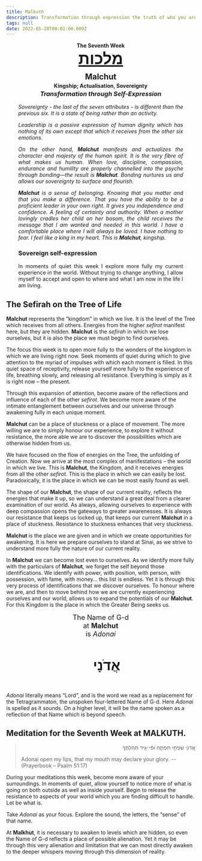 ```yaml
---
title: Malkuth
description: Transformation through expression the truth of who you are.
tags: null
date: 2022-05-28T00:01:00.000Z
---
```


<div style="text-align: center; font-weight: bold"> 
<p style="margin-bottom: 0">The Seventh Week </p>
<h1 style="font-size: 300%; text-decoration: underline; margin-top: 0; margin-bottom: 0">מלכות</h1>
<h2 style="margin-top: .5em; margin-bottom: 0">Malchut</h2>
<p style="margin-top: .2em; margin-bottom: 0">Kingship; Actualisation, Sovereignty</p >
<h3 style="font-style: italic; margin-top: .2em">Transformation through Self-Expression</h3>
</div>
<div style="margin-left: 2rem; margin-right: 2rem;text-align: justify">
<div style="font-style: italic">

Sovereignty - the last of the seven attributes - is different than the previous six. It is a state of being rather than an activity.

Leadership is a passive expression of human dignity which has nothing of its own except that which it receives from the other six emotions.

On the other hand, **Malchut** manifests and actualizes the character and majesty of the human spirit. It is the very fibre of what makes us human. When love, discipline, compassion, endurance and humility are properly channelled into the psyche through bonding&mdash;the result is **Malchut**. Bonding nurtures us and allows our sovereignty to surface and flourish.

**Malchut** is a sense of belonging. Knowing that you matter and that you make a difference. That you have the ability to be a proficient leader in your own right. It gives you independence and confidence. A feeling of certainty and authority. When a mother lovingly cradles her child on her bosom, the child receives the message that I am wanted and needed in this world. I have a comfortable place where I will always be loved. I have nothing to fear. I feel like a king in my heart. This is **Malchut**, kingship.

</div>

<h3>Sovereign self-expression</h3>

In moments of quiet this week I explore more fully my current experience in the world. Without trying to change anything, I allow myself to accept and open to where and what I am now in the life I am living.

</div>
</div>

## The Sefirah on the Tree of Life

**Malchut** represents the “kingdom” in which we live. It is the level of the Tree which receives from all others. Energies from the higher _sefirot_ manifest here, but they are hidden. **Malchut** is the _sefirah_ in which we lose ourselves, but it is also the place we must begin to find ourselves.

The focus this week is to open more fully to the wonders of the kingdom in which we are living right now. Seek moments of quiet during which to give attention to the myriad of impulses with which each moment is filled. In this quiet space of receptivity, release yourself more fully to the experience of life, breathing slowly, and releasing all resistance. Everything is simply as it is right now – the present.

Through this expansion of attention, become aware of the reflections and influence of each of the other _sefirot_. We become more aware of the intimate entanglement between ourselves and our universe through awakening fully in each unique moment.

**Malchut** can be a place of stuckness or a place of movement. The more willing we are to simply honour our experience, to explore it without resistance, the more able we are to discover the possibilities which are otherwise hidden from us.

We have focused on the flow of energies on the Tree, the unfolding of Creation. Now we arrive at the most complex of manifestations – the world in which we live. This is **Malchut**, the Kingdom, and it receives energies from all the other _sefirot_. This is the place in which we can easily be lost. Paradoxically, it is the place in which we can be most easily found as well.

The shape of our **Malchut**, the shape of our current reality, reflects the energies that make it up, so we can understand a great deal from a clearer examination of our world. As always, allowing ourselves to experience with deep compassion opens the gateways to greater awarenesses. It is always our resistance that keeps us locked up, that keeps our current **Malchut** in a place of stuckness. Resistance to stuckness enhances that very stuckness.

**Malchut** is the place we are given and in which we create opportunities for awakening. It is here we prepare ourselves to stand at Sinai, as we strive to understand more fully the nature of our current reality.

In **Malchut** we can become lost even to ourselves. As we identify more fully with the particulars of **Malchut**, we forget the self beyond those identifications. We identify with power, with position, with person, with possession, with fame, with money... this list is endless. Yet it is through this very process of identifications that we discover ourselves. To honour where we are, and then to move behind how we are currently experiencing ourselves and our world, allows us to expand the potentials of our **Malchut**. For this Kingdom is the place in which the Greater Being seeks us.

<div style="text-align: center; font-size: 130%">
The Name of G-d<br />
at <strong>Malchut</strong></br >
is <i>Adonai</i><br />
<h4 style="font-size: 200%">
<span style="padding-left:2rem">אֲדֹנָי</span>
</h4>
</div>

_Adonai_ literally means “Lord”, and is the word we read as a replacement for the Tetragrammaton, the unspoken four-lettered Name of G-d. Here _Adonai_ is spelled as it sounds. On a higher level, it will be the name spoken as a reflection of that Name which is beyond speech.

## Meditation for the Seventh Week at MALKUTH.

<blockquote>
<p dir="rtl">
אֲ֭דֹנָי שְׂפָתַ֣י תִּפְתָּ֑ח וּ֝פִ֗י יַגִּ֥יד תְּהִלָּתֶֽךָ
</p>
<p>
Adonai open my lips, that my mouth may declare your glory. 
-- (Prayerbook – Psalm 51:17)
<p>
</blockquote>

During your meditations this week, become more aware of your surroundings. In moments of quiet, allow yourself to notice more of what is going on both outside as well as inside yourself. Begin to release the resistance to aspects of your world which you are finding difficult to handle. Let be what is.

Take _Adonai_ as your focus. Explore the sound, the letters, the “sense” of that name.

At **Malkhut**, it is necessary to awaken to levels which are hidden, so even the Name of G-d reflects a place of possible alienation. Yet it may be through this very alienation and limitation that we can most directly awaken to the deeper whispers moving through this dimension of reality.
